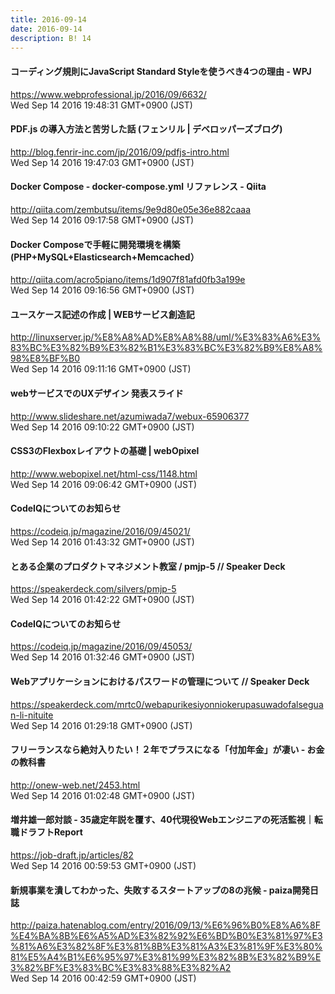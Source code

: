 ```yaml
---
title: 2016-09-14
date: 2016-09-14
description: B! 14
---
```


#### コーディング規則にJavaScript Standard Styleを使うべき4つの理由 - WPJ
https://www.webprofessional.jp/2016/09/6632/<br>
Wed Sep 14 2016 19:48:31 GMT+0900 (JST)<br>


#### PDF.js の導入方法と苦労した話 (フェンリル | デベロッパーズブログ)
http://blog.fenrir-inc.com/jp/2016/09/pdfjs-intro.html<br>
Wed Sep 14 2016 19:47:03 GMT+0900 (JST)<br>


#### Docker Compose - docker-compose.yml リファレンス - Qiita
http://qiita.com/zembutsu/items/9e9d80e05e36e882caaa<br>
Wed Sep 14 2016 09:17:58 GMT+0900 (JST)<br>


#### Docker Composeで手軽に開発環境を構築   (PHP+MySQL+Elasticsearch+Memcached）
http://qiita.com/acro5piano/items/1d907f81afd0fb3a199e<br>
Wed Sep 14 2016 09:16:56 GMT+0900 (JST)<br>


#### ユースケース記述の作成 | WEBサービス創造記
http://linuxserver.jp/%E8%A8%AD%E8%A8%88/uml/%E3%83%A6%E3%83%BC%E3%82%B9%E3%82%B1%E3%83%BC%E3%82%B9%E8%A8%98%E8%BF%B0<br>
Wed Sep 14 2016 09:11:16 GMT+0900 (JST)<br>


#### webサービスでのUXデザイン 発表スライド
http://www.slideshare.net/azumiwada7/webux-65906377<br>
Wed Sep 14 2016 09:10:22 GMT+0900 (JST)<br>


#### CSS3のFlexboxレイアウトの基礎 | webOpixel
http://www.webopixel.net/html-css/1148.html<br>
Wed Sep 14 2016 09:06:42 GMT+0900 (JST)<br>


#### CodeIQについてのお知らせ
https://codeiq.jp/magazine/2016/09/45021/<br>
Wed Sep 14 2016 01:43:32 GMT+0900 (JST)<br>


#### とある企業のプロダクトマネジメント教室 / pmjp-5 // Speaker Deck
https://speakerdeck.com/silvers/pmjp-5<br>
Wed Sep 14 2016 01:42:22 GMT+0900 (JST)<br>


#### CodeIQについてのお知らせ
https://codeiq.jp/magazine/2016/09/45053/<br>
Wed Sep 14 2016 01:32:46 GMT+0900 (JST)<br>


#### Webアプリケーションにおけるパスワードの管理について // Speaker Deck
https://speakerdeck.com/mrtc0/webapurikesiyonniokerupasuwadofalseguan-li-nituite<br>
Wed Sep 14 2016 01:29:18 GMT+0900 (JST)<br>


#### フリーランスなら絶対入りたい！２年でプラスになる「付加年金」が凄い - お金の教科書
http://onew-web.net/2453.html<br>
Wed Sep 14 2016 01:02:48 GMT+0900 (JST)<br>


#### 増井雄一郎対談 - 35歳定年説を覆す、40代現役Webエンジニアの死活監視｜転職ドラフトReport
https://job-draft.jp/articles/82<br>
Wed Sep 14 2016 00:59:53 GMT+0900 (JST)<br>


#### 新規事業を潰してわかった、失敗するスタートアップの8の兆候 - paiza開発日誌
http://paiza.hatenablog.com/entry/2016/09/13/%E6%96%B0%E8%A6%8F%E4%BA%8B%E6%A5%AD%E3%82%92%E6%BD%B0%E3%81%97%E3%81%A6%E3%82%8F%E3%81%8B%E3%81%A3%E3%81%9F%E3%80%81%E5%A4%B1%E6%95%97%E3%81%99%E3%82%8B%E3%82%B9%E3%82%BF%E3%83%BC%E3%83%88%E3%82%A2<br>
Wed Sep 14 2016 00:42:59 GMT+0900 (JST)<br>


